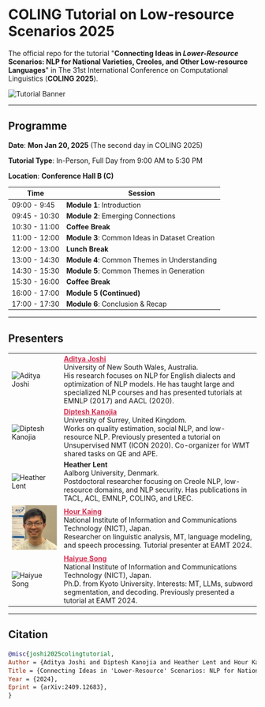 # COLING Tutorial on Low-resource Scenarios 2025
The official repo for the tutorial "**Connecting Ideas in *Lower-Resource* Scenarios: NLP for National Varieties, Creoles, and Other Low-resource Languages**" in The 31st International Conference on Computational Linguistics (**COLING 2025**).

<img src="fig/banner.png" alt="Tutorial Banner" width="1000" />

---

## Programme

**Date**: **Mon Jan 20, 2025** (The second day in COLING 2025)  

**Tutorial Type**: In-Person, Full Day from 9:00 AM to 5:30 PM

**Location**: **Conference Hall B (C)** 

| **Time**       | **Session**                                                                                                      |
|----------------|-------------------------------------------------------------------------------------------------------------------|
| 09:00 - 9:45  | **Module 1**: Introduction |
| 09:45 - 10:30  | **Module 2**: Emerging Connections |
| 10:30 - 11:00  | **Coffee Break**                                                                                                  |
| 11:00 - 12:00  | **Module 3**: Common Ideas in Dataset Creation |
| 12:00 - 13:00  | **Lunch Break**                                                                                                   |
| 13:00 - 14:30  | **Module 4**: Common Themes in Understanding |
| 14:30 - 15:30  | **Module 5**: Common Themes in Generation |
| 15:30 - 16:00  | **Coffee Break**                                                                                                  |
| 16:00 - 17:00  | **Module 5 (Continued)** |
| 17:00 - 17:30  | **Module 6**: Conclusion & Recap |

---

## Presenters

|                         |                                                                                           |
|-------------------------|-------------------------------------------------------------------------------------------|
| ![Aditya Joshi](fig/aditya.jpg) | <a href="https://tinyurl.com/SbYRrvgAAAAJ" style="color:#D42D50; text-decoration:underline;"><b>Aditya Joshi</b></a><br/>University of New South Wales, Australia.<br/>His research focuses on NLP for English dialects and optimization of NLP models. He has taught large and specialized NLP courses and has presented tutorials at EMNLP (2017) and AACL (2020). |
| ![Diptesh Kanojia](fig/diptesh.jpg) | <a href="https://tinyurl.com/UNCgCAEAAAAJ" style="color:#D42D50; text-decoration:underline;"><b>Diptesh Kanojia</b></a><br/>University of Surrey, United Kingdom.<br/>Works on quality estimation, social NLP, and low-resource NLP. Previously presented a tutorial on Unsupervised NMT (ICON 2020). Co-organizer for WMT shared tasks on QE and APE. |
| ![Heather Lent](fig/heather.jpg) | <b>Heather Lent</b><br/>Aalborg University, Denmark.<br/>Postdoctoral researcher focusing on Creole NLP, low-resource domains, and NLP security. Has publications in TACL, ACL, EMNLP, COLING, and LREC. |
| ![Hour Kaing](fig/hour.jpg) | <a href="https://tinyurl.com/zJ0wGWoAAAAJhl" style="color:#D42D50; text-decoration:underline;"><b>Hour Kaing</b></a><br/>National Institute of Information and Communications Technology (NICT), Japan.<br/>Researcher on linguistic analysis, MT, language modeling, and speech processing. Tutorial presenter at EAMT 2024. |
| ![Haiyue Song](fig/haiyue.jpg) | <a href="https://shyyhs.github.io/" style="color:#D42D50; text-decoration:underline;"><b>Haiyue Song</b></a><br/>National Institute of Information and Communications Technology (NICT), Japan.<br/>Ph.D. from Kyoto University. Interests: MT, LLMs, subword segmentation, and decoding. Previously presented a tutorial at EAMT 2024. |

---

## Citation

```bibtex
@misc{joshi2025colingtutorial,
Author = {Aditya Joshi and Diptesh Kanojia and Heather Lent and Hour Kaing and Haiyue Song},
Title = {Connecting Ideas in 'Lower-Resource' Scenarios: NLP for National Varieties, Creoles and Other Low-resource Scenarios},
Year = {2024},
Eprint = {arXiv:2409.12683},
}
